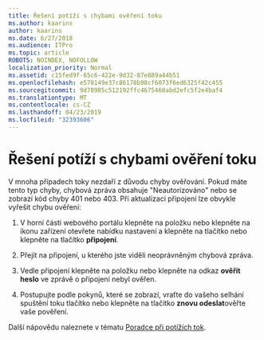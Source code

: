 ```yaml
---
title: Řešení potíží s chybami ověření toku
ms.author: kaarins
author: kaarins
ms.date: 6/27/2018
ms.audience: ITPro
ms.topic: article
ROBOTS: NOINDEX, NOFOLLOW
localization_priority: Normal
ms.assetid: c15fed9f-65c6-422e-9d32-87e889a44b51
ms.openlocfilehash: e578149e37c86178b98cf6073f6ed6325f42c455
ms.sourcegitcommit: 9d78905c512192ffc4675468abd2efc5f2e4baf4
ms.translationtype: MT
ms.contentlocale: cs-CZ
ms.lasthandoff: 04/23/2019
ms.locfileid: "32393606"
---
```

# <a name="troubleshoot-flow-authentication-errors"></a>Řešení potíží s chybami ověření toku

V mnoha případech toky nezdaří z důvodu chyby ověřování. Pokud máte tento typ chyby, chybová zpráva obsahuje "Neautorizováno" nebo se zobrazí kód chyby 401 nebo 403. Při aktualizaci připojení lze obvykle vyřešit chybu ověření:
  
1. V horní části webového portálu klepněte na položku nebo klepněte na ikonu zařízení otevřete nabídku nastavení a klepněte na tlačítko nebo klepněte na tlačítko **připojení**.
    
2. Přejít na připojení, u kterého jste viděli neoprávněným chybová zpráva.
    
3. Vedle připojení klepněte na položku nebo klepněte na odkaz **ověřit heslo** ve zprávě o připojení nebyl ověřen. 
    
4. Postupujte podle pokynů, které se zobrazí, vraťte do vašeho selhání spuštění toku tlačítko nebo klepněte na tlačítko **znovu odeslat**ověřte vaše pověření.
    
Další nápovědu naleznete v tématu [Poradce při potížích tok](https://go.microsoft.com/fwlink/?linkid=872110).
  

